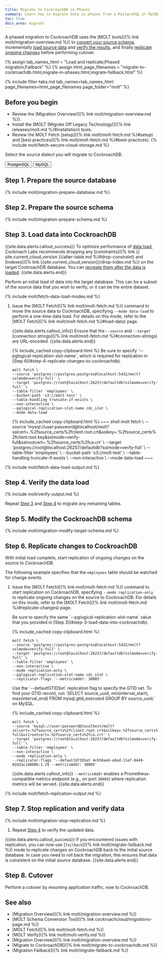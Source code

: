 ```yaml
---
title: Migrate to CockroachDB in Phases
summary: Learn how to migrate data in phases from a PostgreSQL or MySQL database into a CockroachDB cluster.
toc: true
docs_area: migrate
---
```


A phased migration to CockroachDB uses the [MOLT tools]({% link molt/migration-overview.md %}) to [convert your source schema](#step-2-prepare-the-source-schema), incrementally [load source data](#step-3-load-data-into-cockroachdb) and [verify the results](#step-4-verify-the-data-load), and finally [replicate ongoing changes](#step-6-replicate-changes-to-cockroachdb) before performing cutover.

{% assign tab_names_html = "Load and replicate;Phased migration;Failback" %}
{% assign html_page_filenames = "migrate-to-cockroachdb.html;migrate-in-phases.html;migrate-failback.html" %}

{% include filter-tabs.md tab_names=tab_names_html page_filenames=html_page_filenames page_folder="molt" %}

## Before you begin

- Review the [Migration Overview]({% link molt/migration-overview.md %}).
- Install the [MOLT (Migrate Off Legacy Technology)]({% link releases/molt.md %}#installation) tools.
- Review the MOLT Fetch [setup]({% link molt/molt-fetch.md %}#setup) and [best practices]({% link molt/molt-fetch.md %}#best-practices).
{% include molt/fetch-secure-cloud-storage.md %}

Select the source dialect you will migrate to CockroachDB:

<div class="filters filters-big clearfix">
    <button class="filter-button" data-scope="postgres">PostgreSQL</button>
    <button class="filter-button" data-scope="mysql">MySQL</button>
</div>

## Step 1. Prepare the source database

{% include molt/migration-prepare-database.md %}

## Step 2. Prepare the source schema

{% include molt/migration-prepare-schema.md %}

## Step 3. Load data into CockroachDB

{{site.data.alerts.callout_success}}
To optimize performance of [data load](#step-3-load-data-into-cockroachdb), Cockroach Labs recommends dropping any [constraints]({% link {{ site.current_cloud_version }}/alter-table.md %}#drop-constraint) and [indexes]({% link {{site.current_cloud_version}}/drop-index.md %}) on the target CockroachDB database. You can [recreate them after the data is loaded](#step-5-modify-the-cockroachdb-schema).
{{site.data.alerts.end}}

Perform an initial load of data into the target database. This can be a subset of the source data that you wish to verify, or it can be the entire dataset.

{% include molt/fetch-data-load-modes.md %}

1. Issue the [MOLT Fetch]({% link molt/molt-fetch.md %}) command to move the source data to CockroachDB, specifying `--mode data-load` to perform a one-time data load. For details on this mode, refer to the [MOLT Fetch]({% link molt/molt-fetch.md %}#load-data) page.

	{{site.data.alerts.callout_info}}
	Ensure that the `--source` and `--target` [connection strings]({% link molt/molt-fetch.md %}#connection-strings) are URL-encoded.
	{{site.data.alerts.end}}

	<section class="filter-content" markdown="1" data-scope="postgres">
	{% include_cached copy-clipboard.html %}
	Be sure to specify `--pglogical-replication-slot-name`, which is required for replication in [Step 6](#step-6-replicate-changes-to-cockroachdb).

	~~~ shell
	molt fetch \
	--source 'postgres://postgres:postgres@localhost:5432/molt?sslmode=verify-full' \
	--target 'postgres://root@localhost:26257/defaultdb?sslmode=verify-full' \
	--table-filter 'employees' \
	--bucket-path 's3://molt-test' \
	--table-handling truncate-if-exists \
	--non-interactive \
	--pglogical-replication-slot-name cdc_slot \
	--mode data-load
	~~~
	</section>

	<section class="filter-content" markdown="1" data-scope="mysql">
	{% include_cached copy-clipboard.html %}
	~~~ shell
	molt fetch \
	--source 'mysql://user:password@localhost/molt?sslcert=.%2fsource_certs%2fclient.root.crt&sslkey=.%2fsource_certs%2fclient.root.key&sslmode=verify-full&sslrootcert=.%2fsource_certs%2fca.crt' \
	--target 'postgres://root@localhost:26257/defaultdb?sslmode=verify-full' \
	--table-filter 'employees' \
	--bucket-path 's3://molt-test' \
	--table-handling truncate-if-exists \
	--non-interactive \
	--mode data-load
	~~~
	</section>

{% include molt/fetch-data-load-output.md %}

## Step 4. Verify the data load

{% include molt/verify-output.md %}

Repeat [Step 3](#step-3-load-data-into-cockroachdb) and [Step 4](#step-4-verify-the-data-load) to migrate any remaining tables.

## Step 5. Modify the CockroachDB schema

{% include molt/migration-modify-target-schema.md %}

## Step 6. Replicate changes to CockroachDB

With initial load complete, start replication of ongoing changes on the source to CockroachDB.

The following example specifies that the `employees` table should be watched for change events.

1. Issue the [MOLT Fetch]({% link molt/molt-fetch.md %}) command to start replication on CockroachDB, specifying `--mode replication-only` to replicate ongoing changes on the source to CockroachDB. For details on this mode, refer to the [MOLT Fetch]({% link molt/molt-fetch.md %}#replicate-changes) page.

	<section class="filter-content" markdown="1" data-scope="postgres">
	Be sure to specify the same `--pglogical-replication-slot-name` value that you provided in [Step 3](#step-3-load-data-into-cockroachdb).

	{% include_cached copy-clipboard.html %}
	~~~ shell
	molt fetch \
	--source 'postgres://postgres:postgres@localhost:5432/molt?sslmode=verify-full' \
	--target 'postgres://root@localhost:26257/defaultdb?sslmode=verify-full' \
	--table-filter 'employees' \
	--non-interactive \
	--mode replication-only \
	--pglogical-replication-slot-name cdc_slot \
	--replicator-flags '--metricsAddr: 30005'
	~~~
	</section>

	<section class="filter-content" markdown="1" data-scope="mysql">
	Use the `--defaultGTIDSet` replication flag to specify the GTID set. To find your GTID record, run `SELECT source_uuid, min(interval_start), max(interval_end) FROM mysql.gtid_executed GROUP BY source_uuid;` on MySQL.

	{% include_cached copy-clipboard.html %}
	~~~ shell
	molt fetch \
	--source 'mysql://user:password@localhost/molt?sslcert=.%2fsource_certs%2fclient.root.crt&sslkey=.%2fsource_certs%2fclient.root.key&sslmode=verify-full&sslrootcert=.%2fsource_certs%2fca.crt' \
	--target 'postgres://root@localhost:26257/defaultdb?sslmode=verify-full' \
	--table-filter 'employees' \
	--non-interactive \
	--mode replication-only \
	--replicator-flags '--defaultGTIDSet 4c658ae6-e8ad-11ef-8449-0242ac140006:1-29 --metricsAddr: 30005'
	~~~
	</section>

	{{site.data.alerts.callout_info}}
	`--metricsAddr` enables a Prometheus-compatible metrics endpoint (e.g., on port `30005`) where replication metrics will be served. 
	{{site.data.alerts.end}}
	
{% include molt/fetch-replication-output.md %}

## Step 7. Stop replication and verify data

{% include molt/migration-stop-replication.md %}

1. Repeat [Step 4](#step-4-verify-the-data-load) to verify the updated data.

{{site.data.alerts.callout_success}}
If you encountered issues with replication, you can now use [`failback`]({% link molt/migrate-failback.md %}) mode to replicate changes on CockroachDB back to the initial source database. In case you need to roll back the migration, this ensures that data is consistent on the initial source database.
{{site.data.alerts.end}}

## Step 8. Cutover

Perform a cutover by resuming application traffic, now to CockroachDB.

## See also

- [Migration Overview]({% link molt/migration-overview.md %})
- [MOLT Schema Conversion Tool]({% link cockroachcloud/migrations-page.md %})
- [MOLT Fetch]({% link molt/molt-fetch.md %})
- [MOLT Verify]({% link molt/molt-verify.md %})
- [Migration Overview]({% link molt/migration-overview.md %})
- [Migrate to CockroachDB]({% link molt/migrate-to-cockroachdb.md %})
- [Migration Failback]({% link molt/migrate-failback.md %})